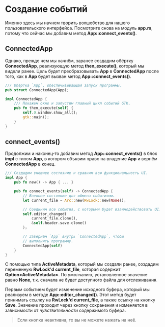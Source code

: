 # Создание событий

Именно здесь мы начнем творить волшебство для нашего пользовательского интерфейса. Посмотрите снова на модуль **app.rs**, потому что сейчас мы добавим метод **App::connect_events()**.

## ConnectedApp

Однако, прежде чем мы начнём, заранее создадим обёртку **ConnectedApp**, реализующую метод **then_execute()**, который мы видели ранее.
Цель будет преобразовывать **App** в **ConnectedApp** после того, как в
 **App** будет вызван метод **App::connect_events()**.

```rust
/// Обёртка `App`, обеспечивывающая запуск программы.
pub struct ConnectedApp(App);

impl ConnectedApp {
    /// Покажем окно и запустим главный цикл событий GTK.
    pub fn then_execute(self) {
        self.0.window.show_all();
        gtk::main();
    }
}
```

## connect_events()

Продолжим и наконец-то добавим метод **App::connect_events()** в блок **impl**
с типом **App**, в котором объявим право на владение **App** и вернём **ConnectedApp** в конец. 

```rust
/// Создадим внешнее состояние и сравним всю функциональность UI.
impl App {
    pub fn new() -> App { ... }

    pub fn connect_events(self) -> ConnectedApp {
        // Внешнее состояние для обмена событиями.
        let current_file = Arc::new(RwLock::new(None));

        // Соединим все события, с которыми будет взаимодействовать UI.
        self.editor_changed(
            current_file.clone(),
            &self.header.save.clone()
        );

        // Завернём `App` внутрь `ConnectedApp`, чтобы
        // выполнить программу.
        ConnectedApp(self)
    }
}
```

С помощью типа **ActiveMetadata**, который мы создали ранее, создадим переменную
**RwLock'd** **current_file**, которая содержит **Option\<ActiveMetadata\>**.
По умолчанию, установленное значение равно **None**, т.к. сначала не будет доступного файла для отслеживания.

Первым событием будет изменение исходного буфера, который мы реализуем в методе **App::editor_changed()**. Этот метод будет принимать ссылку на **RwLock'd** **current_file**,
а также ссылку на кнопку **Save**. Значение проходит через кнопку сохранения и изменяется в зависимости от *чувствительности* содержимого буфера.

> Если кнопка неактивна, то вы не можете нажать на неё.
